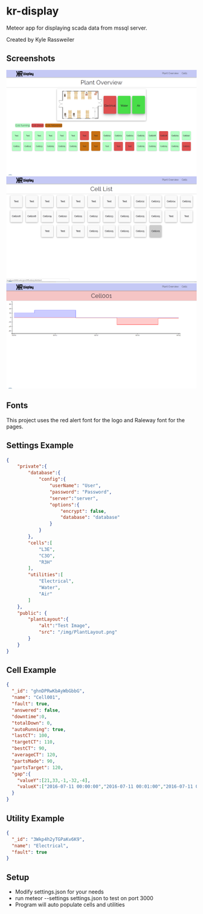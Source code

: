# kr-display
Meteor app for displaying scada data from mssql server.

Created by Kyle Rassweiler

## Screenshots
![Screen001](public/Docs/Sample001.png)
![Screen002](public/Docs/Sample002.png)
![Screen003](public/Docs/Sample003.png)

## Fonts
This project uses the red alert font for the logo and Raleway font for the pages.

## Settings Example
```json
{
	"private":{
		"database":{
			"config":{
				"userName": "User",
				"password": "Password",
				"server":"server",
				"options":{
					"encrypt": false,
					"database": "database"
				}
			}
		},
		"cells":[
			"L3E",
			"C3O",
			"R3H"
		],
		"utilities":[
			"Electrical",
			"Water",
			"Air"
		]
	},
	"public": {
		"plantLayout":{
			"alt":"Test Image",
			"src": "/img/PlantLayout.png"
		}
	}
}
```

## Cell Example
```json
{
  "_id": "ghnDPRwKbAyWbGbbG",
  "name": "Cell001",
  "fault": true,
  "answered": false,
  "downtime":0,
  "totalDown": 0,
  "autoRunning": true,
  "lastCT": 100,
  "targetCT": 110,
  "bestCT": 90,
  "averageCT": 120,
  "partsMade": 90,
  "partsTarget": 120,
  "gap":{
	"valueY":[21,33,-1,-32,-4],
	"valueX":["2016-07-11 00:00:00","2016-07-11 00:01:00","2016-07-11 00:02:00","2016-07-11 00:03:00","2016-07-11 00:04:00"]
  }
}
```

## Utility Example
```json
{
  "_id": "3Wkp4h2yTGPaKv6K9",
  "name": "Electrical",
  "fault": true
}
```

## Setup
- Modify settings.json for your needs
- run meteor --settings settings.json to test on port 3000
- Program will auto populate cells and utilities